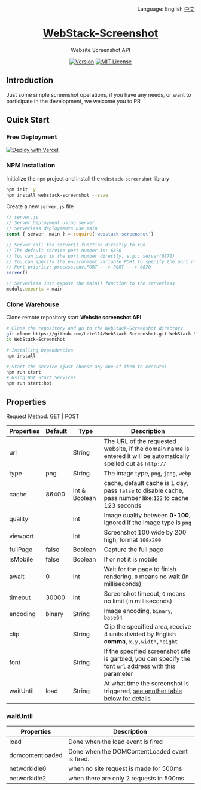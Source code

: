 <div align="right">
  Language:
  English
  <a title="中文" href="/README.md">中文</a>
</div>

<h1 align="center"><a href="https://github.com/lete114/WebStack-Screenshot" target="_blank">WebStack-Screenshot</a></h1>
<p align="center">Website Screenshot API </p>

<p align="center">
    <a href="https://github.com/Lete114/WebStack-Screenshot/releases/"><img src="https://img.shields.io/npm/v/webstack-screenshot?logo=npm" alt="Version"></a>
    <a href="https://github.com/Lete114/WebStack-Screenshot/blob/main/LICENSE"><img src="https://img.shields.io/npm/l/webstack-screenshot" alt="MIT License"></a>
</p>

## Introduction

Just some simple screenshot operations, if you have any needs, or want to participate in the development, we welcome you to PR

## Quick Start

### Free Deployment

[![Deploy with Vercel](https://vercel.com/button)](https://vercel.com/new/clone?repository-url=https://github.com/Lete114/WebStack-Screenshot/tree/Vercel)

### NPM Installation

Initialize the `npm` project and install the `webstack-screenshot` library

```bash
npm init -y
npm install webstack-screenshot --save
```

Create a new `server.js` file

```js
// server.js
// Server Deployment using server
// Serverless deployments use main
const { server, main } = require('webstack-screenshot')

// Server call the server() function directly to run
// The default service port number is: 6870
// You can pass in the port number directly, e.g.: server(6870)
// You can specify the environment variable PORT to specify the port number
// Port priority: process.env.PORT ---> PORT ---> 6870
server()

// Serverless Just expose the main() function to the serverless
module.exports = main
```

### Clone Warehouse

Clone remote repository start **Website screenshot API**

```bash
# Clone the repository and go to the WebStack-Screenshot directory
git clone https://github.com/Lete114/WebStack-Screenshot.git WebStack-Screenshot
cd WebStack-Screenshot

# Installing Dependencies
npm install

# Start the service (just choose any one of them to execute)
npm run start
# Using Hot Start Services
npm run start:hot
```

## Properties

Request Method: GET | POST

| Properties | Default | Type          | Description                                                                                                       |
| ---------- | ------- | ------------- | ----------------------------------------------------------------------------------------------------------------- |
| url        |         | String        | The URL of the requested website, if the domain name is entered it will be automatically spelled out as `http://` |
| type       | png     | String        | The image type, `png`, `jpeg`, `webp`                                                                             |
| cache      | 86400   | Int & Boolean | cache, default cache is 1 day, pass `false` to disable cache, pass number like:`123` to cache 123 seconds         |
| quality    |         | Int           | Image quality between **0-100**, ignored if the image type is `png`                                               |
| viewport   |         | Int           | Screenshot 100 wide by 200 high, format `100x200`                                                                 |
| fullPage   | false   | Boolean       | Capture the full page                                                                                             |
| isMobile   | false   | Boolean       | If or not it is mobile                                                                                            |
| await      | 0       | Int           | Wait for the page to finish rendering, `0` means no wait (in milliseconds)                                        |
| timeout    | 30000   | Int           | Screenshot timeout, `0` means no limit (in milliseconds)                                                          |
| encoding   | binary  | String        | Image encoding, `binary`, `base64`                                                                                |
| clip       |         | String        | Clip the specified area, receive 4 units divided by English **comma**, `x,y,width,height`                         |
| font       |         | String        | If the specified screenshot site is garbled, you can specify the font `url` address with this parameter           |
| waitUntil  | load    | String        | At what time the screenshot is triggered, [see another table below for details](#waituntil)                       |

### waitUntil

| Properties       | Description                                    |
| ---------------- | ---------------------------------------------- |
| load             | Done when the load event is fired              |
| domcontentloaded | Done when the DOMContentLoaded event is fired. |
| networkidle0     | when no site request is made for 500ms         |
| networkidle2     | when there are only 2 requests in 500ms        |
